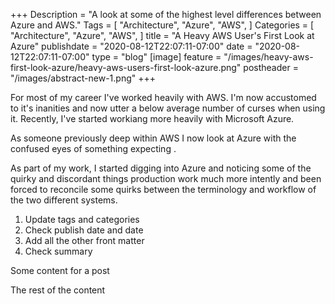 +++
Description = "A look at some of the highest level differences between Azure and AWS."
Tags = [
  "Architecture",
  "Azure",
  "AWS",
]
Categories = [
  "Architecture",
  "Azure",
  "AWS",
]
title = "A Heavy AWS User's First Look at Azure"
publishdate = "2020-08-12T22:07:11-07:00"
date = "2020-08-12T22:07:11-07:00"
type = "blog"
[image]
    feature = "/images/heavy-aws-first-look-azure/heavy-aws-users-first-look-azure.png"
    postheader = "/images/abstract-new-1.png"
+++

For most of my career I've worked heavily with AWS. I'm now accustomed to it's inanities and now utter a below average number of curses when using it. Recently, I've started workiang more heavily with Microsoft Azure.

As someone previously deep within AWS I now look at Azure with the confused eyes of something expecting .

<!--more-->

As part of my work, I started digging into Azure and noticing some of the quirky and discordant things production work much more intently and been forced to reconcile some quirks between the terminology and workflow of the two different systems.

1. Update tags and categories
2. Check publish date and date
3. Add all the other front matter
4. Check summary


Some content for a post


The rest of the content